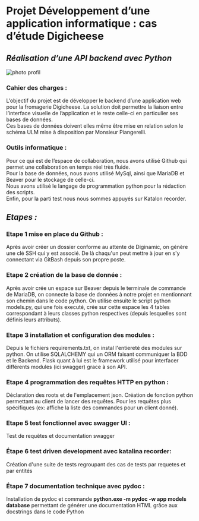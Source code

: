 # __Projet Développement d’une application informatique : cas d’étude Digicheese__
## **_Réalisation d’une API backend avec Python_**  

![photo profil](https://scontent-mrs2-1.xx.fbcdn.net/v/t1.15752-9/441396104_1443074782979942_75931217175817883_n.png?_nc_cat=111&ccb=1-7&_nc_sid=5f2048&_nc_ohc=8UgiHJPrdPsQ7kNvgGZSaib&_nc_ht=scontent-mrs2-1.xx&oh=03_Q7cD1QE5ikDJd3LH5OM0SA-7-dgzm8B39jQyqq6qHJHT93y9zQ&oe=6689148C)
  
### Cahier des charges :  

L’objectif du projet est de développer le backend d’une application web pour la fromagerie Digicheese. La solution doit permettre la liaison entre l’interface visuelle de l’application et le reste celle-ci en particulier ses bases de données.  
Ces bases de données doivent elles même être mise en relation selon le schéma ULM mise à disposition par Monsieur Piangerelli.  
### Outils informatique :  

Pour ce qui est de l’espace de collaboration, nous avons utilisé Github qui permet une collaboration en temps réel très fluide.  
Pour la base de données, nous avons utilisé MySql, ainsi que MariaDB et Beaver pour le stockage de celle-ci.  
Nous avons utilisé le langage de programmation python pour la rédaction des scripts.  
Enfin, pour la parti test nous nous sommes appuyés sur Katalon recorder.  

## **_Etapes :_**

### Etape 1 mise en place du Github :

Après avoir créer un dossier conforme au attente de Diginamic, on génère une clé SSH qui y est associé.
De là chaqu'un peut mettre à jour en s'y connectant via GitBash depuis son propre poste.

### Etape 2 création de la base de donnée :

Après avoir crée un espace sur Beaver depuis le terminale de commande de MariaDB, on connecte la base de données à notre projet en mentionnant son chemin dans le code python.
On utilise ensuite le script python models.py, qui une fois executé, crée sur cette espace les 4 tables correspondant à leurs classes python respectives (depuis lesquelles sont définis leurs attributs).

### Etape 3 installation et configuration des modules :

Depuis le fichiers requirements.txt, on instal l'entiereté des modules sur python. On utilise SQLALCHEMY qui un ORM faisant communiquer la BDD et le Backend.
Flask quant à lui est le framework utilisé pour interfacer différents modules (ici swagger) grace à son API.

### Etape 4 programmation des requêtes HTTP en python :

Déclaration des roots et de l'emplacement json. Création de fonction python permettant au  client de lancer des requêtes. Pour les requêtes plus spécifiques (ex: affiche la liste des commandes pour un client donné).

### Etape 5 test fonctionnel avec swagger UI : 

Test de requêtes et documentation swagger 

### Étape 6 test driven development avec katalina recorder: 

Création d'une suite de tests regroupant des cas de tests par requetes et par entités

### Étape 7 documentation technique avec pydoc :

Installation de pydoc et commande **python.exe -m pydoc -w app models database**
permettant de générer une documentation HTML grâce aux docstrings dans le code Python 



